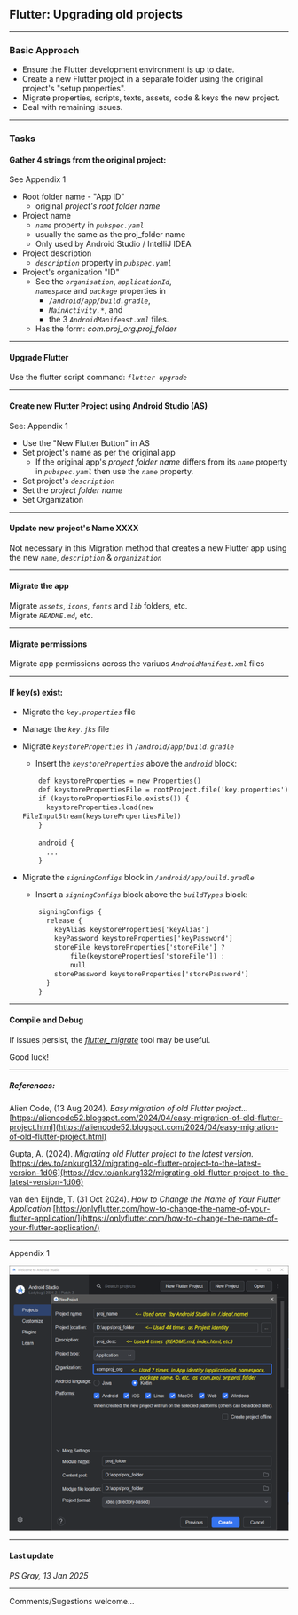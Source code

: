 ## Flutter: Upgrading old projects

---

### Basic Approach

- Ensure the Flutter development environment is up to date.
- Create a new Flutter project in a separate folder using the original project's "setup properties".
- Migrate properties, scripts, texts, assets, code & keys the new project.
- Deal with remaining issues.

---

### Tasks

#### Gather 4 strings from the original project:

See Appendix 1

- Root folder name - "App ID"
  - original _project's root folder name_
- Project name
  - _`name`_ property in _`pubspec.yaml`_
  - usually the same as the proj_folder name
  - Only used by Android Studio / IntelliJ IDEA
- Project description
  - _`description`_ property in _`pubspec.yaml`_
- Project's organization "ID"
  - See the _`organisation`_, _`applicationId`_,  
    _`namespace`_ and _`package`_ properties in
    - _`/android/app/build.gradle`_,
    - _`MainActivity.*`_, and
    - the 3 _`AndroidManifeast.xml`_ files.
  - Has the form: _com.proj_org.proj_folder_

---

#### Upgrade Flutter

Use the flutter script command: _`flutter upgrade`_

---

#### Create new Flutter Project using Android Studio (AS)

See: Appendix 1

- Use the "New Flutter Button" in AS
- Set project's name as per the original app
  - If the original app's _project folder name_ differs from its _`name`_ property in _`pubspec.yaml`_ then use the _`name`_ property.
- Set project's _`description`_
- Set the _project folder name_
- Set Organization

---

#### Update new project's Name XXXX

Not necessary in this Migration method that creates a new Flutter app using the new _`name`_, _`description`_ & _`organization`_

---

#### Migrate the app

Migrate _`assets`_, _`icons`_, _`fonts`_ and _`lib`_ folders, etc.  
Migrate _`README.md`_, etc.

---

#### Migrate permissions

Migrate app permissions across the variuos _`AndroidManifest.xml`_ files

---

#### If key(s) exist:

- Migrate the _`key.properties`_ file
- Manage the _`key.jks`_ file
- Migrate _`keystoreProperties`_ in _`/android/app/build.gradle`_

  - Insert the _`keystoreProperties`_ above the _`android`_ block:

  ```
      def keystoreProperties = new Properties()
      def keystorePropertiesFile = rootProject.file('key.properties')
      if (keystorePropertiesFile.exists()) {
        keystoreProperties.load(new FileInputStream(keystorePropertiesFile))
      }

      android {
        ...
      }

  ```

- Migrate the _`signingConfigs`_ block in _`/android/app/build.gradle`_
  - Insert a _`signingConfigs`_ block above the _`buildTypes`_ block:
  ```
      signingConfigs {
        release {
          keyAlias keystoreProperties['keyAlias']
          keyPassword keystoreProperties['keyPassword']
          storeFile keystoreProperties['storeFile'] ?
              file(keystoreProperties['storeFile']) :
              null
          storePassword keystoreProperties['storePassword']
        }
      }
  ```

---

#### Compile and Debug

If issues persist, the _[flutter_migrate](https://pub.dev/packages/flutter_migrate)_ tool may be useful.

Good luck!

---

##### References:

Alien Code, (13 Aug 2024). _Easy migration of old Flutter project..._  
[https://aliencode52.blogspot.com/2024/04/easy-migration-of-old-flutter-project.html](https://aliencode52.blogspot.com/2024/04/easy-migration-of-old-flutter-project.html)

Gupta, A. (2024). _Migrating old Flutter project to the latest version._ [https://dev.to/ankurg132/migrating-old-flutter-project-to-the-latest-version-1d06](https://dev.to/ankurg132/migrating-old-flutter-project-to-the-latest-version-1d06)

van den Eijnde, T. (31 Oct 2024). _How to Change the Name of Your Flutter Application_ [https://onlyflutter.com/how-to-change-the-name-of-your-flutter-application/](https://onlyflutter.com/how-to-change-the-name-of-your-flutter-application/)

---

Appendix 1

![NewFlutter project settings](New-flutter-project-settings-usages--657x622.png)

---

#### Last update

_PS Gray, 13 Jan 2025_

---

Comments/Sugestions welcome...
